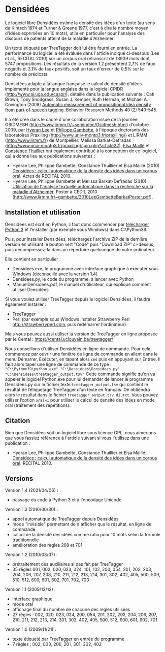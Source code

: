 # Densidées

Le logiciel libre Densidées estime la densité des idées d'un texte (au sens de Kintsch 1974 et Turner & Greene 1977, c'est à dire le nombre moyen d'idées exprimées en 10 mots), utile en particulier pour l'analyse des discours de patients atteint de la maladie d'Alzheimer.

Un texte étiqueté par TreeTagger doit lui être fourni en entrée. La performance du logiciel a été évaluée dans l'article indiqué ci-dessous (Lee et al., RECITAL 2010) sur un corpus oral retranscrit de 13939 mots dont 5747 propositions. Les résultats de la version 1.2 présentent 2,7% de faux négatifs et 3,1% de faux positifs, soit un taux d'erreur de 0,5% sur le nombre de prédicats.

Densidées adapte à la langue française le calcul de densité d'idées implémenté pour la langue anglaise dans le logiciel CPIDR (http://www.ai.uga.edu/caspr/), détaillé dans la publication suivante :
Cati Brown, Tony Snodgrass, Susan J. Kemper, Ruth Herman, et Michael A. Covington (2008) [Automatic measurement of propositional idea density from part-of-speech tagging](http://www.ai.uga.edu/caspr/BrownSnodgrassKemperHermanCovington2008.pdf). Behavior Research Methods 40 (2) 540-545.

Il a été créé dans le cadre d'une collaboration issue de la journée OSIDMESH (http://www.lirmm.fr/~semindoc/Osidmesh.html) d'octobre 2009, par [Hyeran Lee](http://www.praxiling.fr/lee-hyeran.html) et [Philippe Gambette](http://igm.univ-mlv.fr/~gambette), à l'époque doctorants des laboratoires Praxiling (http://www.univ-montp3.fr/praxiling/) et LIRMM (http://www.lirmm.fr) de Montpellier. Melissa Barkat-Defradas (http://www.univ-montp3.fr/praxiling/spip.php?article22), [Elsa Maillé](https://www.annuaire-audition.com/orthophoniste/vaulx-en-velin-69120/elsa-maille-5131-practice-6159.html) et [Constance Thuillier](https://www.annuaire-audition.com/orthophoniste/vaulx-en-velin-69120/constance-thuillier-8768-practice-6159.html) ont également contribué à la conception de ce logiciel, qui a donné lieu aux publications suivantes :
* Hyeran Lee, Philippe Gambette, Constance Thuillier et Elsa Maillé (2010) [Densidées : calcul automatique de la densité des idées dans un corpus oral](http://halshs.archives-ouvertes.fr/halshs-00495768/fr/). Actes de RECITAL 2010.
* Hyeran Lee, Philippe Gambette et Melissa Barkat-Defradas (2010) [Utilisation de l'analyse textuelle automatique dans la recherche sur la maladie d'Alzheimer](http://www.lirmm.fr/~gambette/2010LeeGambetteBarkat.pdf). Poster à CEDIL 2010 (http://www.lirmm.fr/~gambette/2010LeeGambetteBarkatPoster.pdf).


## Installation et utilisation

Densidées est écrit en Python, il faut donc commencer par [télécharger Python 3](https://www.python.org/downloads/) et l'installer (par exemple sous Windows) dans C:\Python39.

Puis, pour installer Densidées, téléchargez l'archive ZIP de la dernière version en utilisant le bouton vert "Code" puis "Download ZIP" ci-dessus, puis décompressez-la dans un répertoire quelconque de votre ordinateur.

Elle contient en particulier :
* Densidees.exe, le programme avec interface graphique à exécuter sous Windows (déconseillé avec la version 1.4)
* Densidees.py, le code du programme, à lancer avec Python
* ManuelDensidees.pdf, le manuel d'utilisateur, qui explique comment utiliser Densidées

Si vous voulez utiliser TreeTagger depuis le logiciel Densidées, il faudra également installer :
* TreeTagger
* Perl (par exemple sous Windows installer Strawberry Perl http://strawberryperl.com, puis redémarrer l'ordinateur)

Mais vous pouvez aussi utiliser la version de TreeTagger en ligne proposée par le Cental : https://cental.uclouvain.be/treetagger/

Nous conseillons d'utiliser Densidées en ligne de commande.
Pour cela, commencez par ouvrir une fenêtre de ligne de commande en allant dans le menu Démarrer, Exécuter, en tapant alors `cmd` puis en appuyant sur Entrée.
Il faut alors taper une ligne de commande de ce type : `"C:\Python39\python.exe" "C:\Densidees\Densidees.py" "C:\Densidees\treetagger_output.tsv"`
Cette commande signifie qu’on va appeler le logiciel Python.exe pour lui demander de lancer le programme Densidees.py sur le fichier texte `treetagger_output.tsv` qui contient le résultat de l’étiquetage TreeTagger d’un texte en français. On obtiendra alors le résultat dans le fichier `treetagger_output.tsv.di.txt`.
Vous pouvez utiliser l’option `oral=1` pour utiliser le calcul de densité des idées en mode oral (traitement des répétitions).


## Citation

Bien que Densidées soit un logiciel libre sous licence GPL, nous aimerions que vous fassiez référence à l'article suivant si vous l'utilisez dans une publication :
* Hyeran Lee, Philippe Gambette, Constance Thuillier et Elsa Maillé. [Densidées : calcul automatique de la densité des idées dans un corpus oral](http://halshs.archives-ouvertes.fr/halshs-00495768/fr/). RECITAL 2010.


## Versions

Version 1.4 (2021/04/06) :
* passage du code à Python 3 et à l'encodage Unicode

Version 1.3 (2010/06/30) :
* appel automatique de TreeTagger depuis Densidées
* mode "invisible" permettant de n'afficher que le résultat, en ligne de commande
* calcul de la densité des idées comme ratio pour 10 mots selon la formule traditionnelle
* amélioration des règles 208 et 701

Version 1.2 (2010/03/07) :
* prétraitement des auxiliaires si pas fait par TreeTagger
* 35 règles 001, 002, 020, 023, 024, 101, 102, 200, 054, 201, 202, 203, 204, 206, 207, 208, 210, 211, 212, 213, 214, 301, 302, 402, 405, 500, 509, 510, 512, 600, 601, 602, 701, 702, 703

Version 1.1 (2009/12/12) :
* interface graphique
* mode oral
* affichage final du nombre de chacune des règles utilisées
* 27 règles : 002, 020, 023, 024, 200, 054, 201, 202, 203, 204, 206, 207, 210, 211, 212, 213, 214, 301, 302, 402, 405, 500, 512, 600, 601, 602, 701
 
Version 1.0 (2009/11/21) :
* texte étiqueté par TreeTagger en entrée du programme
* 7 règles : 002, 003, 200, 201, 301, 302, 402